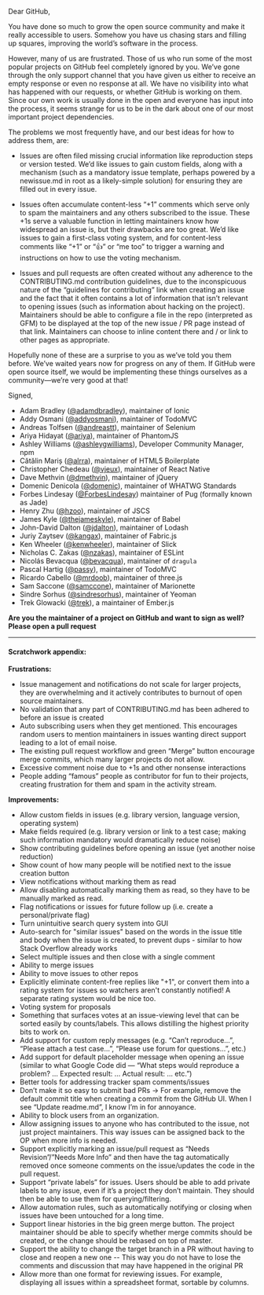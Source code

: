 Dear GitHub,

You have done so much to grow the open source community and make it really
accessible to users. Somehow you have us chasing stars and filling up squares,
improving the world’s software in the process.

However, many of us are frustrated. Those of us who run some of the most popular
projects on GitHub feel completely ignored by you. We’ve gone through the only
support channel that you have given us either to receive an empty response or
even no response at all. We have no visibility into what has happened with our
requests, or whether GitHub is working on them. Since our own work is usually
done in the open and everyone has input into the process, it seems strange for
us to be in the dark about one of our most important project dependencies.

The problems we most frequently have, and our best ideas for how to address
them, are:

- Issues are often filed missing crucial information like reproduction steps or
  version tested. We’d like issues to gain custom fields, along with a mechanism
  (such as a mandatory issue template, perhaps powered by a newissue.md in root
  as a likely-simple solution) for ensuring they are filled out in every issue.
- Issues often accumulate content-less “+1” comments which serve only to spam
  the maintainers and any others subscribed to the issue. These +1s serve a
  valuable function in letting maintainers know how widespread an issue is, but
  their drawbacks are too great. We’d like issues to gain a first-class voting
  system, and for content-less comments like “+1” or “:+1:” or “me too” to
  trigger a warning and instructions on how to use the voting mechanism.

- Issues and pull requests are often created without any adherence to the
  CONTRIBUTING.md contribution guidelines, due to the inconspicuous nature of
  the “guidelines for contributing” link when creating an issue and the fact
  that it often contains a lot of information that isn’t relevant to opening
  issues (such as information about hacking on the project). Maintainers should
  be able to configure a file in the repo (interpreted as GFM) to be displayed
  at the top of the new issue / PR page instead of that link. Maintainers can
  choose to inline content there and / or link to other pages as appropriate.

Hopefully none of these are a surprise to you as we’ve told you them before.
We’ve waited years now for progress on any of them. If GitHub were open source
itself, we would be implementing these things ourselves as a community—we’re
very good at that!

Signed,

- Adam Bradley ([@adamdbradley](https://github.com/adamdbradley)), maintainer of Ionic
- Addy Osmani ([@addyosmani](https://github.com/addyosmani)), maintainer of TodoMVC
- Andreas Tolfsen ([@andreastt](https://github.com/andreastt)), maintainer of Selenium
- Ariya Hidayat ([@ariya](https://github.com/ariya)), maintainer of PhantomJS
- Ashley Williams ([@ashleygwilliams](https://github.com/ashleygwilliams)), Developer Community Manager, npm
- Cătălin Mariș ([@alrra](https://github.com/alrra)), maintainer of HTML5 Boilerplate
- Christopher Chedeau ([@vjeux](https://github.com/vjeux)), maintainer of React Native
- Dave Methvin ([@dmethvin](https://github.com/dmethvin)), maintainer of jQuery
- Domenic Denicola ([@domenic](https://github.com/domenic)), maintainer of WHATWG Standards
- Forbes Lindesay ([@ForbesLindesay](https://github.com/ForbesLindesay)) maintainer of Pug (formally known as Jade)
- Henry Zhu ([@hzoo](https://github.com/hzoo)), maintainer of JSCS
- James Kyle ([@thejameskyle](https://github.com/thejameskyle)), maintainer of Babel
- John-David Dalton ([@jdalton](https://github.com/jdalton)), maintainer of Lodash
- Juriy Zaytsev ([@kangax](https://github.com/kangax)), maintainer of Fabric.js
- Ken Wheeler ([@kenwheeler](https://github.com/kenwheeler)), maintainer of Slick
- Nicholas C. Zakas ([@nzakas](https://github.com/nzakas)), maintainer of ESLint
- Nicolás Bevacqua ([@bevacqua](https://github.com/bevacqua)), maintainer of `dragula`
- Pascal Hartig ([@passy](https://github.com/passy)), maintainer of TodoMVC
- Ricardo Cabello ([@mrdoob](https://github.com/mrdoob)), maintainer of three.js
- Sam Saccone ([@samccone](https://github.com/samccone)), maintainer of Marionette
- Sindre Sorhus ([@sindresorhus](https://github.com/sindresorhus)), maintainer of Yeoman
- Trek Glowacki ([@trek](https://github.com/trek)), a maintainer of Ember.js

**Are you the maintainer of a project on GitHub and want to sign as well? Please open a pull request**

---

#### Scratchwork appendix:

**Frustrations:**

- Issue management and notifications do not scale for larger projects, they are
  overwhelming and it actively contributes to burnout of open source
  maintainers.
- No validation that any part of CONTRIBUTING.md has been adhered to before an
  issue is created
- Auto subscribing users when they get mentioned. This encourages random users
  to mention maintainers in issues wanting direct support leading to a lot of
  email noise.
- The existing pull request workflow and green “Merge” button encourage merge
  commits, which many larger projects do not allow.
- Excessive comment noise due to +1s and other nonsense interactions
- People adding “famous” people as contributor for fun to their projects,
  creating frustration for them and spam in the activity stream.

**Improvements:**

- Allow custom fields in issues (e.g. library version, language version,
  operating system)
- Make fields required (e.g. library version or link to a test case; making such
  information mandatory would dramatically reduce noise)
- Show contributing guidelines before opening an issue (yet another noise
  reduction)
- Show count of how many people will be notified next to the issue creation
  button
- View notifications without marking them as read
- Allow disabling automatically marking them as read, so they have to be
  manually marked as read.
- Flag notifications or issues for future follow up (i.e. create a
  personal/private flag)
- Turn unintuitive search query system into GUI
- Auto-search for "similar issues" based on the words in the issue title and
  body when the issue is created, to prevent dups - similar to how Stack
  Overflow already works
- Select multiple issues and then close with a single comment
- Ability to merge issues
- Ability to move issues to other repos
- Explicitly eliminate content-free replies like "+1", or convert them into a
  rating system for issues so watchers aren't constantly notified! A separate
  rating system would be nice too.
- Voting system for proposals
- Something that surfaces votes at an issue-viewing level that can be sorted
  easily by counts/labels. This allows distilling the highest priority bits to
  work on.
- Add support for custom reply messages (e.g. “Can’t reproduce...”, “Please
  attach a test case...”, “Please use forum for questions...”, etc.)
- Add support for default placeholder message when opening an issue (similar to
  what Google Code did — “What steps would reproduce a problem? … Expected
  result: … Actual result: … etc.”)
- Better tools for addressing tracker spam comments/issues
- Don’t make it so easy to submit bad PRs → For example, remove the default
  commit title when creating a commit from the GitHub UI. When I see “Update
  readme.md”, I know I’m in for annoyance.
- Ability to block users from an organization.
- Allow assigning issues to anyone who has contributed to the issue, not just
  project maintainers. This way issues can be assigned back to the OP when more
  info is needed.
- Support explicitly marking an issue/pull request as “Needs Revision”/”Needs
  More Info” and then have the tag automatically removed once someone comments
  on the issue/updates the code in the pull request.
- Support “private labels” for issues. Users should be able to add private
  labels to any issue, even if it’s a project they don’t maintain. They should
  then be able to use them for querying/filtering.
- Allow automation rules, such as automatically notifying or closing when issues
  have been untouched for a long time.
- Support linear histories in the big green merge button. The project maintainer
  should be able to specify whether merge commits should be created, or the
  change should be rebased on top of master.
- Support the ability to change the target branch in a PR without having to
  close and reopen a new one -- This way you do not have to lose the comments
  and discussion that may have happened in the original PR
- Allow more than one format for reviewing issues. For example, displaying all
  issues within a spreadsheet format, sortable by columns.
